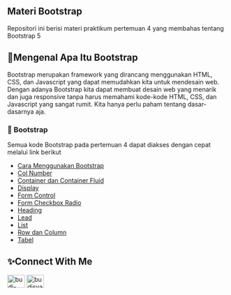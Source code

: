## Materi Bootstrap

Repositori ini berisi materi praktikum pertemuan 4 yang membahas tentang Bootstrap 5

## 💠Mengenal Apa Itu Bootstrap

Bootstrap merupakan framework yang dirancang menggunakan HTML, CSS, dan Javascript yang dapat memudahkan kita untuk mendesain web. Dengan adanya Bootstrap kita dapat membuat desain web yang menarik dan juga responsive tanpa harus memahami kode-kode HTML, CSS, dan Javascript yang sangat rumit. Kita hanya perlu paham tentang dasar-dasarnya aja.

### 📙 Bootstrap

Semua kode Bootstrap pada pertemuan 4 dapat diakses dengan cepat melalui link berikut

- [Cara Menggunakan Bootstrap](https://github.com/Praktikum-PBW/pbw-bootstrap/blob/main/index.html)
- [Col Number](https://github.com/Praktikum-PBW/pbw-bootstrap/blob/main/col-number.html)
- [Container dan Container Fluid](https://github.com/Praktikum-PBW/pbw-bootstrap/blob/main/container-and-container-fluid.html)
- [Display](https://github.com/Praktikum-PBW/pbw-bootstrap/blob/main/display.html)
- [Form Control](https://github.com/Praktikum-PBW/pbw-bootstrap/blob/main/form-control.html)
- [Form Checkbox Radio](https://github.com/Praktikum-PBW/pbw-bootstrap/blob/main/form-checkbox-radio.html)
- [Heading](https://github.com/Praktikum-PBW/pbw-bootstrap/blob/main/heading.html)
- [Lead](https://github.com/Praktikum-PBW/pbw-bootstrap/blob/main/lead.html)
- [List](https://github.com/Praktikum-PBW/pbw-bootstrap/blob/main/list.html)
- [Row dan Column](https://github.com/Praktikum-PBW/pbw-bootstrap/blob/main/row-column.html)
- [Tabel](https://github.com/Praktikum-PBW/pbw-bootstrap/blob/main/tabel.html)

## ✨Connect With Me

<p align="left">
<a href="https://linkedin.com/in/budi-setiawan15" target="blank"><img align="center" src="https://raw.githubusercontent.com/rahuldkjain/github-profile-readme-generator/master/src/images/icons/Social/linked-in-alt.svg" alt="budi-setiawan15" height="30" width="40" /></a>
<a href="https://instagram.com/budisyaqier10" target="blank"><img align="center" src="https://raw.githubusercontent.com/rahuldkjain/github-profile-readme-generator/master/src/images/icons/Social/instagram.svg" alt="budisyaqier10" height="30" width="40" /></a>
</p>
